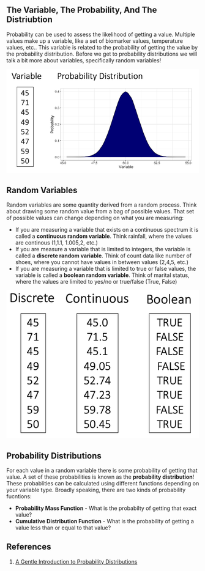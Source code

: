 ## The Variable, The Probability, And The Distriubtion

Probability can be used to assess the likelihood of getting a value. Multiple values make up a variable, like a set of biomarker values, temperature values, etc.. This variable is related to the probability of getting the value by the probability distribution. Before we get to probability distributions we will talk a bit more about variables, specifically random variables!

![](images/variable_prob_distribution.png)

## Random Variables

Random variables are some quantity derived from a random process. Think about drawing some random value from a bag of possible values. That set of possible values can change depending on what you are measuring:

- If you are measuring a variable that exists on a continuous spectrum it is called a **continuous random variable**. Think rainfall, where the values are continous (1,1.1, 1.005,2, etc.)
- If you are measure a variable that is limited to integers, the variable is called a **discrete random variable**. Think of count data like number of shoes, where you cannot have values in between values (2,4,5, etc.)
- If you are measuring a variable that is limited to true or false values, the variable is called a **boolean random variable**. Think of marital status, where the values are limited to yes/no or true/false (True, False)

![](images/variable_types.png)

## Probability Distributions

For each value in a random variable there is some probability of getting that value. A set of these probabilities is known as the **probability distribution**! These probablities can be calculated using different functions depending on your variable type. Broadly speaking, there are two kinds of probability fucntions:

- **Probability Mass Function** - What is the probabilty of getting that exact value?
- **Cumulative Distribution Function** - What is the probability of getting a value less than or equal to that value?


## References

1. [A Gentle Introduction to Probability Distributions](https://machinelearningmastery.com/what-are-probability-distributions/)
